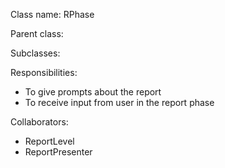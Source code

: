 Class name: RPhase

Parent class:

Subclasses:

Responsibilities:
* To give prompts about the report
* To receive input from user in the report phase

Collaborators:
* ReportLevel
* ReportPresenter